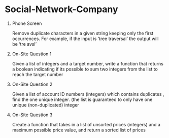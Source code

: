 # Social-Network-Company

1. Phone Screen

    Remove duplicate characters in a given string keeping only the first occurrences. For example, if the input is ‘tree traversal’ the         output will be ‘tre avsl’
    
2. On-Site Question 1

    Given a list of integers and a target number, write a function that returns a boolean indicating if its possible to sum two integers       from the list to reach the target number
    
3. On-Site Question 2

    Given a list of account ID numbers (integers) which contains duplicates , find the one unique integer. (the list is guaranteed to only     have one unique (non-duplicated) integer
    
4. On-Site Question 3

    Create a function that takes in a list of unsorted prices (integers) and a maximum possible price value, and return a sorted list of       prices
